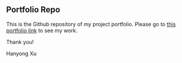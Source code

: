 ## Portfolio Repo

This is the Github repository of my project portfolio. 
Please go to [this portfolio link](https://hanyong.github.io) to see my work.

Thank you!

Hanyong Xu